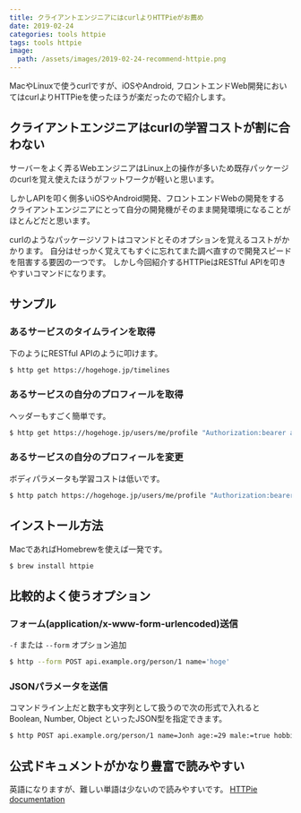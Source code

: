 ```yaml
---
title: クライアントエンジニアにはcurlよりHTTPieがお薦め
date: 2019-02-24
categories: tools httpie
tags: tools httpie
image:
  path: /assets/images/2019-02-24-recommend-httpie.png
---
```


MacやLinuxで使うcurlですが、iOSやAndroid, フロントエンドWeb開発においてはcurlよりHTTPieを使ったほうが楽だったので紹介します。


## クライアントエンジニアはcurlの学習コストが割に合わない
サーバーをよく弄るWebエンジニアはLinux上の操作が多いため既存パッケージのcurlを覚え使えたほうがフットワークが軽いと思います。

しかしAPIを叩く側多いiOSやAndroid開発、フロントエンドWebの開発をするクライアントエンジニアにとって自分の開発機がそのまま開発環境になることがほとんどだと思います。

curlのようなパッケージソフトはコマンドとそのオプションを覚えるコストがかかります。
自分はせっかく覚えてもすぐに忘れてまた調べ直すので開発スピードを阻害する要因の一つです。
しかし今回紹介するHTTPieはRESTful APIを叩きやすいコマンドになります。

## サンプル

### あるサービスのタイムラインを取得
下のようにRESTful APIのように叩けます。

```sh
$ http get https://hogehoge.jp/timelines
```

### あるサービスの自分のプロフィールを取得
ヘッダーもすごく簡単です。

```sh
$ http get https://hogehoge.jp/users/me/profile "Authorization:bearer accesstoken"
```

### あるサービスの自分のプロフィールを変更
ボディパラメータも学習コストは低いです。

```sh
$ http patch https://hogehoge.jp/users/me/profile "Authorization:bearer accesstoken" name=hoge
```

## インストール方法
MacであればHomebrewを使えば一発です。
```sh
$ brew install httpie
```

## 比較的よく使うオプション

### フォーム(application/x-www-form-urlencoded)送信

`-f` または `--form` オプション追加

```sh
$ http --form POST api.example.org/person/1 name='hoge'
```

### JSONパラメータを送信
コマンドライン上だと数字も文字列として扱うので次の形式で入れると Boolean, Number, Object といったJSON型を指定できます。

```sh
$ http POST api.example.org/person/1 name=Jonh age:=29 male:=true hobbies:='["hobby1", "hobby2"]'
```

## 公式ドキュメントがかなり豊富で読みやすい

英語になりますが、難しい単語は少ないので読みやすいです。
[HTTPie documentation](https://httpie.org/doc)
